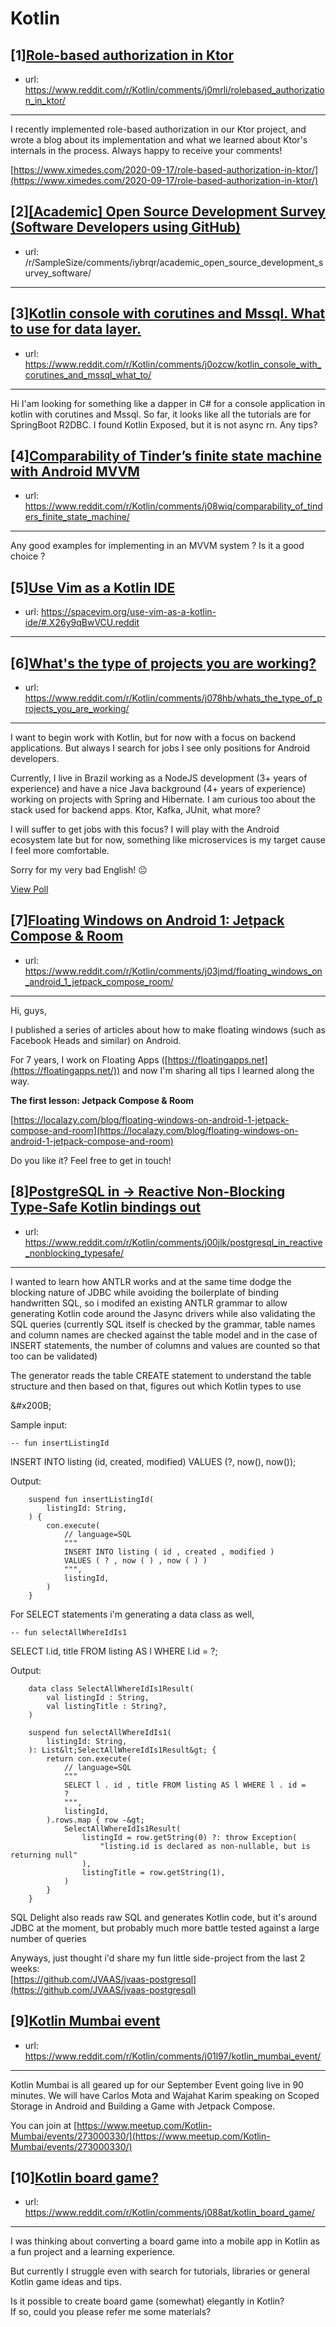 # Kotlin
## [1][Role-based authorization in Ktor](https://www.reddit.com/r/Kotlin/comments/j0mrli/rolebased_authorization_in_ktor/)
- url: https://www.reddit.com/r/Kotlin/comments/j0mrli/rolebased_authorization_in_ktor/
---
I recently implemented role-based authorization in our Ktor project, and wrote a blog about its implementation and what we learned about Ktor's internals in the process. Always happy to receive your comments!  


[https://www.ximedes.com/2020-09-17/role-based-authorization-in-ktor/](https://www.ximedes.com/2020-09-17/role-based-authorization-in-ktor/)
## [2][[Academic] Open Source Development Survey (Software Developers using GitHub)](https://www.reddit.com/r/Kotlin/comments/j0q7vd/academic_open_source_development_survey_software/)
- url: /r/SampleSize/comments/iybrqr/academic_open_source_development_survey_software/
---

## [3][Kotlin console with corutines and Mssql. What to use for data layer.](https://www.reddit.com/r/Kotlin/comments/j0ozcw/kotlin_console_with_corutines_and_mssql_what_to/)
- url: https://www.reddit.com/r/Kotlin/comments/j0ozcw/kotlin_console_with_corutines_and_mssql_what_to/
---
Hi I'am looking for something like a dapper in C# for a console application in kotlin with corutines and Mssql. So far, it looks like all the tutorials are for SpringBoot R2DBC. I found Kotlin Exposed, but it is not async rn. Any tips?
## [4][Comparability of Tinder’s finite state machine with Android MVVM](https://www.reddit.com/r/Kotlin/comments/j08wiq/comparability_of_tinders_finite_state_machine/)
- url: https://www.reddit.com/r/Kotlin/comments/j08wiq/comparability_of_tinders_finite_state_machine/
---
Any good examples for implementing in an MVVM system ? Is it a good choice ?
## [5][Use Vim as a Kotlin IDE](https://www.reddit.com/r/Kotlin/comments/izy8w0/use_vim_as_a_kotlin_ide/)
- url: https://spacevim.org/use-vim-as-a-kotlin-ide/#.X26y9qBwVCU.reddit
---

## [6][What's the type of projects you are working?](https://www.reddit.com/r/Kotlin/comments/j078hb/whats_the_type_of_projects_you_are_working/)
- url: https://www.reddit.com/r/Kotlin/comments/j078hb/whats_the_type_of_projects_you_are_working/
---
I want to begin work with Kotlin, but for now with a focus on backend applications. But always I search for jobs I see only positions for Android developers.

Currently, I live in Brazil working as a NodeJS development (3+ years of experience) and have a nice Java background (4+ years of experience) working on projects with Spring and Hibernate. I am curious too about the stack used for backend apps. Ktor, Kafka, JUnit, what more?

I will suffer to get jobs with this focus?
I will play with the Android ecosystem late but for now, something like microservices is my target cause I feel more comfortable.

Sorry for my very bad English! 😐

[View Poll](https://www.reddit.com/poll/j078hb)
## [7][Floating Windows on Android 1: Jetpack Compose &amp; Room](https://www.reddit.com/r/Kotlin/comments/j03jmd/floating_windows_on_android_1_jetpack_compose_room/)
- url: https://www.reddit.com/r/Kotlin/comments/j03jmd/floating_windows_on_android_1_jetpack_compose_room/
---
Hi, guys,

I published a series of articles about how to make floating windows (such as Facebook Heads and similar) on Android.

For 7 years, I work on Floating Apps ([https://floatingapps.net](https://floatingapps.net/)) and now I'm sharing all tips I learned along the way.

**The first lesson: Jetpack Compose &amp; Room**

[https://localazy.com/blog/floating-windows-on-android-1-jetpack-compose-and-room](https://localazy.com/blog/floating-windows-on-android-1-jetpack-compose-and-room)

Do you like it? Feel free to get in touch!
## [8][PostgreSQL in -&gt; Reactive Non-Blocking Type-Safe Kotlin bindings out](https://www.reddit.com/r/Kotlin/comments/j00jlk/postgresql_in_reactive_nonblocking_typesafe/)
- url: https://www.reddit.com/r/Kotlin/comments/j00jlk/postgresql_in_reactive_nonblocking_typesafe/
---
I wanted to learn how ANTLR works and at the same time dodge the blocking nature of JDBC while avoiding the boilerplate of binding handwritten SQL, so i modifed an existing ANTLR grammar to allow generating Kotlin code around the Jasync drivers while also validating the SQL queries (currently SQL itself is checked by the grammar, table names and column names are checked against the table model and in the case of INSERT statements, the number of columns and values are counted so that too can be validated)

The generator reads the table CREATE statement to understand the table structure and then based on that, figures out which Kotlin types to use 

&amp;#x200B;

Sample input:

    -- fun insertListingId
INSERT INTO listing (id, created, modified) VALUES (?, now(), now());


Output:

    	suspend fun insertListingId(
    		listingId: String, 
    	) {
    		con.execute(
    			// language=SQL
    			"""
    			INSERT INTO listing ( id , created , modified ) 
    			VALUES ( ? , now ( ) , now ( ) ) 
    			""",
    			listingId,
    		)
    	}


For SELECT statements i'm generating a data class as well, 

    -- fun selectAllWhereIdIs1
SELECT l.id, title FROM listing AS l WHERE l.id = ?;

Output:

    	data class SelectAllWhereIdIs1Result(
    		val listingId : String,
    		val listingTitle : String?,
    	)
    	
    	suspend fun selectAllWhereIdIs1(
    		listingId: String, 
    	): List&lt;SelectAllWhereIdIs1Result&gt; {
    		return con.execute(
    			// language=SQL
    			"""
    			SELECT l . id , title FROM listing AS l WHERE l . id = 
    			? 
    			""",
    			listingId,
    		).rows.map { row -&gt;
    			SelectAllWhereIdIs1Result(
    				listingId = row.getString(0) ?: throw Exception(
    					"listing.id is declared as non-nullable, but is returning null"
    				),
    				listingTitle = row.getString(1),
    			)
    		}
    	}

SQL Delight also reads raw SQL and generates Kotlin code, but it's around JDBC at the moment, but probably much more battle tested against a large number of queries

Anyways, just thought i'd share my fun little side-project from the last 2 weeks:  
[https://github.com/JVAAS/jvaas-postgresql](https://github.com/JVAAS/jvaas-postgresql)
## [9][Kotlin Mumbai event](https://www.reddit.com/r/Kotlin/comments/j01l97/kotlin_mumbai_event/)
- url: https://www.reddit.com/r/Kotlin/comments/j01l97/kotlin_mumbai_event/
---
Kotlin Mumbai is all geared up for our September Event going live in 90 minutes. We will have Carlos Mota and Wajahat Karim speaking on Scoped Storage in Android and Building a Game with Jetpack Compose.

You can join at [https://www.meetup.com/Kotlin-Mumbai/events/273000330/](https://www.meetup.com/Kotlin-Mumbai/events/273000330/)
## [10][Kotlin board game?](https://www.reddit.com/r/Kotlin/comments/j088at/kotlin_board_game/)
- url: https://www.reddit.com/r/Kotlin/comments/j088at/kotlin_board_game/
---
I was thinking about converting a board game into a mobile app in Kotlin as a fun project and a learning experience.

But currently I struggle even with search for tutorials, libraries or general Kotlin game ideas and tips.

Is it possible to create board game (somewhat) elegantly in Kotlin?  
If so, could you please refer me some materials?
